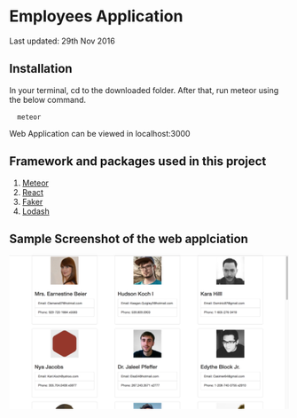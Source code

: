 # Employees Application
Last updated: 29th Nov 2016

## Installation
In your terminal, cd to the downloaded folder.
After that, run meteor using the below command.
```
  meteor
```

Web Application can be viewed in localhost:3000

## Framework and packages used in this project

1. [Meteor](https://www.meteor.com/)
2. [React](https://facebook.github.io/react/)
3. [Faker](https://www.npmjs.com/package/faker)
4. [Lodash](https://www.npmjs.com/package/lodash)



## Sample Screenshot of the web applciation
![Alt text](/./screenshot.jpg?raw=true)
